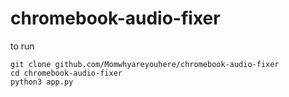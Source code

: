 # chromebook-audio-fixer

to run
```
git clone github.com/Momwhyareyouhere/chromebook-audio-fixer
cd chromebook-audio-fixer
python3 app.py
```
